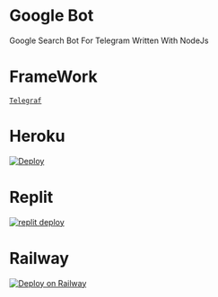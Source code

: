 # Google Bot
Google Search Bot For Telegram Written With NodeJs

# FrameWork
[`Telegraf`](https://github.com/telegraf/telegraf)

# Heroku
[![Deploy](https://www.herokucdn.com/deploy/button.svg)](https://heroku.com/deploy?template=https://github.com/Nekozu/google-bot.git)

# Replit

[![replit deploy](https://replit.com/badge/github/nekozu/google-bot)](https://repl.it/github/nekozu/google-bot)

# Railway
[![Deploy on Railway](https://railway.app/button.svg)](https://railway.app/new/template?template=https%3A%2F%2Fgithub.com%2Fnekozu%2Fgoogle-bot&envs=token&tokenDesc=bot+token+mu)
